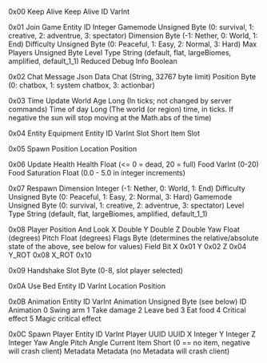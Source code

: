 0x00    Keep Alive
    Keep Alive ID           VarInt

0x01    Join Game
    Entity ID               Integer
    Gamemode                Unsigned Byte (0: survival, 1: creative, 2: adventrue, 3: spectator)
    Dimension               Byte (-1: Nether, 0: World, 1: End)
    Difficulty              Unsigned Byte (0: Peaceful, 1: Easy, 2: Normal, 3: Hard)
    Max Players             Unsigned Byte
    Level Type              String (default, flat, largeBiomes, amplified, default_1_1)
    Reduced Debug Info      Boolean

0x02    Chat Message
    Json Data   Chat (String, 32767 byte limit)
    Position    Byte (0: chatbox, 1: system chatbox, 3: actionbar)

0x03    Time Update
    World Age       Long (In ticks; not changed by server commands)
    Time of day     Long (The world (or region) time, in ticks. If negative the sun will stop moving at the Math.abs of the time)

0x04    Entity Equipment
    Entity ID      VarInt
    Slot           Short
    Item           Slot

0x05    Spawn Position
    Location    Position

0x06    Update Health
    Health              Float (<= 0 = dead, 20 = full)
    Food                VarInt (0-20)
    Food Saturation     Float (0.0 - 5.0 in integer increments)

0x07    Respawn
    Dimension       Integer (-1: Nether, 0: World, 1: End)
    Difficulty      Unsigned Byte (0: Peaceful, 1: Easy, 2: Normal, 3: Hard)
    Gamemode        Unsigned Byte (0: survival, 1: creative, 2: adventrue, 3: spectator)
    Level Type      String (default, flat, largeBiomes, amplified, default_1_1)

0x08    Player Position And Look
    X       Double
    Y       Double
    Z       Double
    Yaw     Float (degrees)
    Pitch   Float (degrees)
    Flags   Byte (determines the relative/absolute state of the above, see below for values)
        Field	  Bit
        X	      0x01
        Y	      0x02
        Z	      0x04
        Y_ROT	  0x08
        X_ROT	  0x10

0x09    Handshake
    Slot    Byte (0-8, slot player selected)

0x0A    Use Bed
    Entity ID   VarInt
    Location    Position

0x0B    Animation
    Entity ID   VarInt
    Animation   Unsigned Byte (see below)
        ID	Animation
        0	Swing arm
        1	Take damage
        2	Leave bed
        3	Eat food
        4	Critical effect
        5	Magic critical effect

0x0C    Spawn Player
    Entity ID       VarInt
    Player UUID     UUID
    X               Integer
    Y               Integer
    Z               Integer
    Yaw             Angle
    Pitch           Angle
    Current Item    Short (0 == no item, negative will crash client)
    Metadata        Metadata (no Metadata will crash client)
